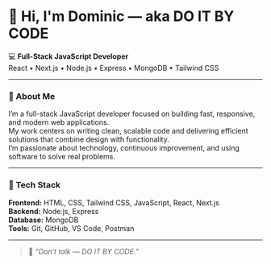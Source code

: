 # 👋 Hi, I'm Dominic — aka **DO IT BY CODE**

💻 **Full-Stack JavaScript Developer**  
React • Next.js • Node.js • Express • MongoDB • Tailwind CSS  

---

### 🧠 About Me
I’m a full-stack JavaScript developer focused on building fast, responsive, and modern web applications.  
My work centers on writing clean, scalable code and delivering efficient solutions that combine design with functionality.  
I’m passionate about technology, continuous improvement, and using software to solve real problems.  

---

### 🧰 Tech Stack
**Frontend:** HTML, CSS, Tailwind CSS, JavaScript, React, Next.js  
**Backend:** Node.js, Express  
**Database:** MongoDB  
**Tools:** Git, GitHub, VS Code, Postman  

---

> 💬 *“Don’t talk — DO IT BY CODE.”*
